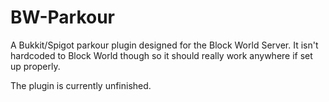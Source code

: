 # BW-Parkour
A Bukkit/Spigot parkour plugin designed for the Block World Server. It isn't hardcoded to Block World though so it should really work anywhere if set up properly.

The plugin is currently unfinished.
